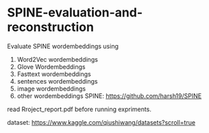 # SPINE-evaluation-and-reconstruction
Evaluate SPINE wordembeddings using 
1. Word2Vec wordembeddings
2. Glove Wordembeddings
3. Fasttext wordembeddings
4. sentences wordembeddings
5. image wordembeddings
6. other wordembeddings
SPINE: https://github.com/harsh19/SPINE

read Rroject_report.pdf before running expriments.

dataset: https://www.kaggle.com/qiushiwang/datasets?scroll=true
